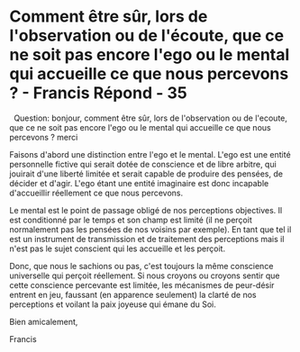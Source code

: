 # Comment être sûr, lors de l'observation ou de l'écoute, que ce ne soit pas encore l'ego ou le mental qui accueille ce que nous percevons ? - Francis Répond - 35



&nbsp;
Question: bonjour, comment &ecirc;tre s&ucirc;r, lors de l'observation ou de l'ecoute, que ce ne soit pas encore l'ego ou le mental qui accueille ce que nous percevons ? merci
 





  







Faisons d'abord une distinction entre l'ego et le mental. L'ego est une entit&eacute; personnelle fictive qui serait dot&eacute;e de conscience et de libre arbitre, qui jouirait d'une libert&eacute; limit&eacute;e et serait capable de produire des pens&eacute;es, de d&eacute;cider et d'agir. L'ego &eacute;tant une entit&eacute; imaginaire est donc incapable d'accueillir r&eacute;ellement ce que nous percevons.





  







Le mental est le point de passage oblig&eacute; de nos perceptions objectives. Il est conditionn&eacute; par le temps et son champ est limit&eacute; (il ne per&ccedil;oit normalement pas les pens&eacute;es de nos voisins par exemple). En tant que tel il est un instrument de transmission et de traitement des perceptions mais il n'est pas le sujet conscient qui les accueille et les per&ccedil;oit.





  







Donc, que nous le sachions ou pas, c'est toujours la m&ecirc;me conscience universelle qui per&ccedil;oit r&eacute;ellement. Si nous croyons ou croyons sentir que cette conscience percevante est limit&eacute;e, les m&eacute;canismes de peur-d&eacute;sir entrent en jeu, faussant (en apparence seulement) la clart&eacute; de nos perceptions et voilant la paix joyeuse qui &eacute;mane du Soi.





  







Bien amicalement,





  







Francis





  







